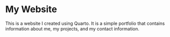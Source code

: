 # My Website

This is a website I created using Quarto. It is a simple portfolio that contains information about me, my projects, and my contact information.